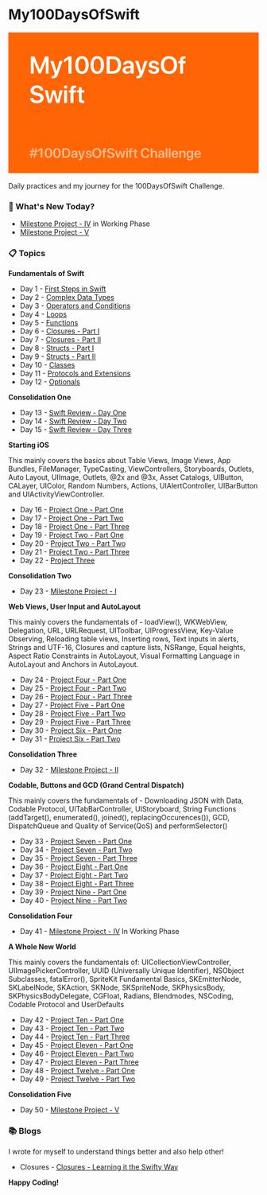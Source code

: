 # My100DaysOfSwift

![Backdrop](https://github.com/BuckyBoy6399/My100DaysOfSwift/blob/master/My100DaysOfSwift.jpg)

Daily practices and my journey for the 100DaysOfSwift Challenge.

### :pushpin: What's New Today? 

- [Milestone Project - IV]() in Working Phase
- [Milestone Project - V](https://github.com/BuckyBoy6399/My100DaysOfSwift/blob/master/Milestone%20Project%2010-12/milestone4.md)

### :clipboard: Topics

**Fundamentals of Swift**

- Day 1 - [First Steps in Swift](https://github.com/BuckyBoy6399/My100DaysOfSwift/blob/master/Day1.md)
- Day 2 - [Complex Data Types](https://github.com/BuckyBoy6399/My100DaysOfSwift/blob/master/Day2.md)
- Day 3 - [Operators and Conditions](https://github.com/BuckyBoy6399/My100DaysOfSwift/blob/master/Day3.md)
- Day 4 - [Loops](https://github.com/BuckyBoy6399/My100DaysOfSwift/blob/master/Day4.md)
- Day 5 - [Functions](https://github.com/BuckyBoy6399/My100DaysOfSwift/blob/master/Day5.md)
- Day 6 - [Closures - Part I](https://github.com/BuckyBoy6399/My100DaysOfSwift/blob/master/Day6.md)
- Day 7 - [Closures - Part II](https://github.com/BuckyBoy6399/My100DaysOfSwift/blob/master/Day7.md)
- Day 8 - [Structs - Part I](https://github.com/BuckyBoy6399/My100DaysOfSwift/blob/master/Day8.md)
- Day 9 - [Structs - Part II](https://github.com/BuckyBoy6399/My100DaysOfSwift/blob/master/Day9.md)
- Day 10 - [Classes](https://github.com/BuckyBoy6399/My100DaysOfSwift/blob/master/Day10.md)
- Day 11 - [Protocols and Extensions](https://github.com/BuckyBoy6399/My100DaysOfSwift/blob/master/Day11.md)
- Day 12 - [Optionals](https://github.com/BuckyBoy6399/My100DaysOfSwift/blob/master/Day12.md)

**Consolidation One**

- Day 13 - [Swift Review - Day One](https://github.com/BuckyBoy6399/My100DaysOfSwift/blob/master/Day13.md)
- Day 14 - [Swift Review - Day Two](https://github.com/BuckyBoy6399/My100DaysOfSwift/blob/master/Day14.md)
- Day 15 - [Swift Review - Day Three](https://github.com/BuckyBoy6399/My100DaysOfSwift/blob/master/Day15.md)

**Starting iOS**

This mainly covers the basics about Table Views, Image Views, App Bundles, FileManager, TypeCasting, ViewControllers, Storyboards, Outlets, Auto Layout, UIImage, Outlets, @2x and @3x, Asset Catalogs, UIButton, CALayer, UIColor, Random Numbers, Actions, UIAlertController, UIBarButton and UIActivityViewController.

- Day 16 - [Project One - Part One](https://github.com/BuckyBoy6399/My100DaysOfSwift/blob/master/Project%201%20-%20StormViewer/Project1.md)
- Day 17 - [Project One - Part Two](https://github.com/BuckyBoy6399/My100DaysOfSwift/blob/master/Project%201%20-%20StormViewer/Project1.md)
- Day 18 - [Project One - Part Three](https://github.com/BuckyBoy6399/My100DaysOfSwift/blob/master/Project%201%20-%20StormViewer/Project1.md)
- Day 19 - [Project Two - Part One](https://github.com/BuckyBoy6399/My100DaysOfSwift/blob/master/Project%202%20-%20GuessTheFlag/Project2.md)
- Day 20 - [Project Two - Part Two](https://github.com/BuckyBoy6399/My100DaysOfSwift/blob/master/Project%202%20-%20GuessTheFlag/Project2.md)
- Day 21 - [Project Two - Part Three](https://github.com/BuckyBoy6399/My100DaysOfSwift/blob/master/Project%202%20-%20GuessTheFlag/Project2.md)
- Day 22 - [Project Three](https://github.com/BuckyBoy6399/My100DaysOfSwift/blob/master/Project%203-%20Social%20Media/Project3.md)

**Consolidation Two**

- Day 23 - [Milestone Project - I](https://github.com/BuckyBoy6399/My100DaysOfSwift/blob/master/Milestone%20Project%201-3/milestone1.md)

**Web Views, User Input and AutoLayout**

This mainly covers the fundamentals of - loadView(), WKWebView, Delegation, URL, URLRequest, UIToolbar, UIProgressView, Key-Value Observing, Reloading table views, Inserting rows, Text inputs in alerts, Strings and UTF-16, Closures and capture lists, NSRange, Equal heights, Aspect Ratio Constraints in AutoLayout, Visual Formatting Language in AutoLayout and Anchors in AutoLayout.

- Day 24 - [Project Four - Part One](https://github.com/BuckyBoy6399/My100DaysOfSwift/blob/master/Project%204%20-%20Easy%20Browser/Project4.md)
- Day 25 - [Project Four - Part Two](https://github.com/BuckyBoy6399/My100DaysOfSwift/blob/master/Project%204%20-%20Easy%20Browser/Project4.md)
- Day 26 - [Project Four - Part Three](https://github.com/BuckyBoy6399/My100DaysOfSwift/blob/master/Project%204%20-%20Easy%20Browser/Project4.md)
- Day 27 - [Project Five - Part One](https://github.com/BuckyBoy6399/My100DaysOfSwift/blob/master/Project%205%20-%20Word%20Scramble/Project5.md)
- Day 28 - [Project Five - Part Two](https://github.com/BuckyBoy6399/My100DaysOfSwift/blob/master/Project%205%20-%20Word%20Scramble/Project5.md)
- Day 29 - [Project Five - Part Three](https://github.com/BuckyBoy6399/My100DaysOfSwift/blob/master/Project%205%20-%20Word%20Scramble/Project5.md)
- Day 30 - [Project Six - Part One](https://github.com/BuckyBoy6399/My100DaysOfSwift/blob/master/Project%206%20-%20AutoLayout/Project6.md)
- Day 31 - [Project Six - Part Two](https://github.com/BuckyBoy6399/My100DaysOfSwift/blob/master/Project%206%20-%20AutoLayout/Project6.md)

**Consolidation Three**

- Day 32 - [Milestone Project - II](https://github.com/BuckyBoy6399/My100DaysOfSwift/blob/master/Milestone%20Project%204-6/milestone2.md)

**Codable, Buttons and GCD (Grand Central Dispatch)**

This mainly covers the fundamentals of - Downloading JSON with Data, Codable Protocol, UITabBarController, UIStoryboard, String Functions (addTarget(), enumerated(), joined(), replacingOccurences()), GCD, DispatchQueue and Quality of Service(QoS) and performSelector()

- Day 33 - [Project Seven - Part One](https://github.com/BuckyBoy6399/My100DaysOfSwift/blob/master/Project%207%20-%20WPetitions/Project7.md)
- Day 34 - [Project Seven - Part Two](https://github.com/BuckyBoy6399/My100DaysOfSwift/blob/master/Project%207%20-%20WPetitions/Project7.md)
- Day 35 - [Project Seven - Part Three](https://github.com/BuckyBoy6399/My100DaysOfSwift/blob/master/Project%207%20-%20WPetitions/Project7.md)
- Day 36 - [Project Eight - Part One](https://github.com/BuckyBoy6399/My100DaysOfSwift/blob/master/Project%208%20-%20Swifty%20Words/Project8.md)
- Day 37 - [Project Eight - Part Two](https://github.com/BuckyBoy6399/My100DaysOfSwift/blob/master/Project%208%20-%20Swifty%20Words/Project8.md)
- Day 38 - [Project Eight - Part Three](https://github.com/BuckyBoy6399/My100DaysOfSwift/blob/master/Project%208%20-%20Swifty%20Words/Project8.md)
- Day 39 - [Project Nine - Part One](https://github.com/BuckyBoy6399/My100DaysOfSwift/blob/master/Project%208%20-%20Swifty%20Words/Project8.md)
- Day 40 - [Project Nine - Part Two](https://github.com/BuckyBoy6399/My100DaysOfSwift/blob/master/Project%208%20-%20Swifty%20Words/Project8.md)

**Consolidation Four**

- Day 41 - [Milestone Project - IV]() In Working Phase

**A Whole New World**

This mainly covers the fundamentals of: UICollectionViewController, UIImagePickerController, UUID (Universally Unique Identifier), NSObject Subclasses, fatalError(), SpriteKit Fundamental Basics, SKEmitterNode, SKLabelNode, SKAction, SKNode, SKSpriteNode, SKPhysicsBody, SKPhysicsBodyDelegate, CGFloat, Radians, Blendmodes, NSCoding, Codable Protocol and UserDefaults

- Day 42 - [Project Ten - Part One](https://github.com/BuckyBoy6399/My100DaysOfSwift/blob/master/Project%2010%20-%20Name%20To%20Faces/Project10.md)
- Day 43 - [Project Ten - Part Two](https://github.com/BuckyBoy6399/My100DaysOfSwift/blob/master/Project%2010%20-%20Name%20To%20Faces/Project10.md)
- Day 44 - [Project Ten - Part Three](https://github.com/BuckyBoy6399/My100DaysOfSwift/blob/master/Project%2010%20-%20Name%20To%20Faces/Project10.md)
- Day 45 - [Project Eleven - Part One](https://github.com/BuckyBoy6399/My100DaysOfSwift/blob/master/Project%2011%20-%20Pachinko/Project11.md)
- Day 46 - [Project Eleven - Part Two](https://github.com/BuckyBoy6399/My100DaysOfSwift/blob/master/Project%2011%20-%20Pachinko/Project11.md)
- Day 47 - [Project Eleven - Part Three](https://github.com/BuckyBoy6399/My100DaysOfSwift/blob/master/Project%2011%20-%20Pachinko/Project11.md)
- Day 48 - [Project Twelve - Part One](https://github.com/BuckyBoy6399/My100DaysOfSwift/blob/master/Project%2012%20-%20UserDefaults/Project12.md)
- Day 49 - [Project Twelve - Part Two](https://github.com/BuckyBoy6399/My100DaysOfSwift/blob/master/Project%2012%20-%20UserDefaults/Project12.md)

**Consolidation Five**

- Day 50 - [Milestone Project - V](https://github.com/BuckyBoy6399/My100DaysOfSwift/blob/master/Milestone%20Project%2010-12/milestone4.md)

### :books: Blogs 

I wrote for myself to understand things better and also help other!

- Closures - [Closures - Learning it the Swifty Way](https://medium.com/@rajhraval/closures-learning-the-swifty-way-ffdac4d7c1dc)


**Happy Coding!**

